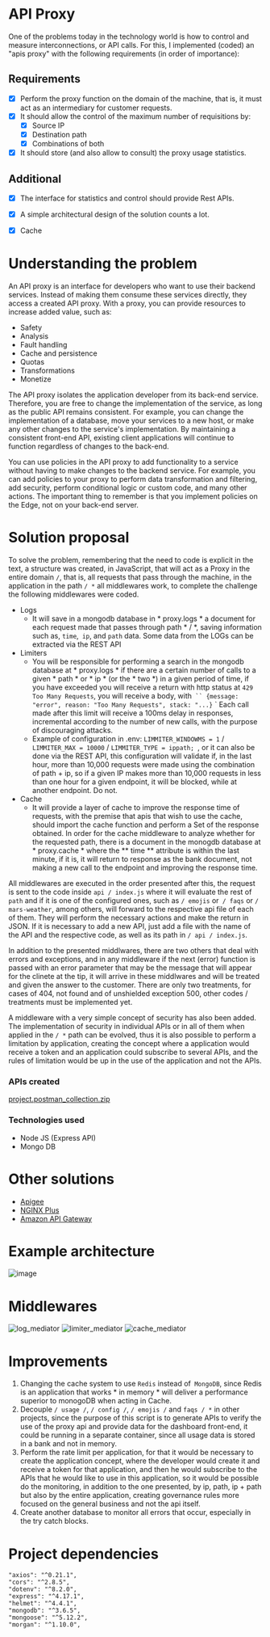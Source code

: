 # API Proxy
One of the problems today in the technology world is how to control and measure interconnections, or API calls.
For this, I implemented (coded) an "apis proxy" with the following requirements (in
order of importance):
## Requirements
- [x] Perform the proxy function on the domain of the machine, that is, it must act as
an intermediary for customer requests.
- [x] It should allow the control of the maximum number of requisitions by:
  - [x] Source IP
  - [x] Destination path
  - [x] Combinations of both
- [x] It should store (and also allow to consult) the proxy usage statistics.
## Additional
- [x] The interface for statistics and control should provide Rest APIs.
- [x] A simple architectural design of the solution counts a lot.
- [x] Cache


# Understanding the problem

An API proxy is an interface for developers who want to use their backend services. Instead of making them consume these services directly, they access a created API proxy. With a proxy, you can provide resources to increase added value, such as:
 - Safety
 - Analysis
 - Fault handling
 - Cache and persistence
 - Quotas
 - Transformations
 - Monetize

The API proxy isolates the application developer from its back-end service. Therefore, you are free to change the implementation of the service, as long as the public API remains consistent. For example, you can change the implementation of a database, move your services to a new host, or make any other changes to the service's implementation. By maintaining a consistent front-end API, existing client applications will continue to function regardless of changes to the back-end.

You can use policies in the API proxy to add functionality to a service without having to make changes to the backend service. For example, you can add policies to your proxy to perform data transformation and filtering, add security, perform conditional logic or custom code, and many other actions. The important thing to remember is that you implement policies on the Edge, not on your back-end server.

# Solution proposal
To solve the problem, remembering that the need to code is explicit in the text, a structure was created, in JavaScript, that will act as a Proxy in the entire domain `/`, that is, all requests that pass through the machine, in the application in the path `/ *` all middlewares work, to complete the challenge the following middlewares were coded.
 - Logs
    - It will save in a mongodb database in * proxy.logs * a document for each request made that passes through path * / *, saving information such as, `time`,` ip`, and `path` data. Some data from the LOGs can be extracted via the REST API
- Limiters
   - You will be responsible for performing a search in the mongodb database at * proxy.logs * if there are a certain number of calls to a given * path * or * ip * (or the * two *) in a given period of time, if you have exceeded you will receive a return with http status at `429 Too Many Requests`, you will receive a body, with` `` {message: "error", reason: "Too Many Requests", stack: "...}` ` Each call made after this limit will receive a 100ms delay in responses, incremental according to the number of new calls, with the purpose of discouraging attacks.
   - Example of configuration in .env: `LIMMITER_WINDOWMS = 1` /` LIMMITER_MAX = 10000` / `LIMMITER_TYPE = ippath; `, or it can also be done via the REST API, this configuration will validate if, in the last hour, more than 10,000 requests were made using the combination of path + ip, so if a given IP makes more than 10,000 requests in less than one hour for a given endpoint, it will be blocked, while at another endpoint. Do not.
 - Cache
    - It will provide a layer of cache to improve the response time of requests, with the premise that apis that wish to use the cache, should import the cache function and perform a Set of the response obtained. In order for the cache middleware to analyze whether for the requested path, there is a document in the monogdb database at * proxy.cache * where the ** time ** attribute is within the last minute, if it is, it will return to response as the bank document, not making a new call to the endpoint and improving the response time.

All middlewares are executed in the order presented after this, the request is sent to the code inside `api / index.js` where it will evaluate the rest of` path` and if it is one of the configured ones, such as `/ emojis` or` / faqs` or `/ mars-weather`, among others, will forward to the respective api file of each of them. They will perform the necessary actions and make the return in JSON. If it is necessary to add a new API, just add a file with the name of the API and the respective code, as well as its path in `/ api / index.js`.

In addition to the presented middlwares, there are two others that deal with errors and exceptions, and in any middleware if the next (error) function is passed with an error parameter that may be the message that will appear for the clinete at the tip, it will arrive in these middlwares and will be treated and given the answer to the customer. There are only two treatments, for cases of 404, not found and of unshielded exception 500, other codes / treatments must be implemented yet.

A middleware with a very simple concept of security has also been added. The implementation of security in individual APIs or in all of them when applied in the `/ *` path can be evolved, thus it is also possible to perform a limitation by application, creating the concept where a application would receive a token and an application could subscribe to several APIs, and the rules of limitation would be up in the use of the application and not the APIs.
 
### APIs created
 
[project.postman_collection.zip](https://github.com/alrtas/api-proxy/files/6218628/Meli.postman_collection.zip)

### Technologies used

* Node JS (Express API)
* Mongo DB

# Other solutions

* [Apigee](https://cloud.google.com/apigee?hl=en)
* [NGINX Plus](https://www.nginx.com/solutions/api-management-gateway/)
* [Amazon API Gateway](https://aws.amazon.com/en/api-gateway/)


# Example architecture
![image](https://user-images.githubusercontent.com/32065208/112071293-3a7e5580-8b4e-11eb-8729-343668e8c357.png)

# Middlewares
![log_mediator](https://user-images.githubusercontent.com/32065208/112524630-d098c280-8d7e-11eb-84e7-8f82bebf3a95.PNG)
![limiter_mediator](https://user-images.githubusercontent.com/32065208/112525070-469d2980-8d7f-11eb-9c5f-4d1469d692bc.PNG)
![cache_mediator](https://user-images.githubusercontent.com/32065208/112524671-d7273a00-8d7e-11eb-85e5-94ab82721dfc.PNG)


# Improvements
  1. Changing the cache system to use `Redis` instead of` MongoDB`, since Redis is an application that works * in memory * will deliver a performance superior to monogoDB when acting in Cache.
  2. Decouple `/ usage /`, `/ config /`, `/ emojis /` and `faqs / *` in other projects, since the purpose of this script is to generate APIs to verify the use of the proxy api and provide data for the dashboard front-end, it could be running in a separate container, since all usage data is stored in a bank and not in memory.
  3. Perform the rate limit per application, for that it would be necessary to create the application concept, where the developer would create it and receive a token for that application, and then he would subscribe to the APIs that he would like to use in this application, so it would be possible do the monitoring, in addition to the one presented, by ip, path, ip + path but also by the entire application, creating governance rules more focused on the general business and not the api itself.
  4. Create another database to monitor all errors that occur, especially in the try catch blocks.

# Project dependencies
    "axios": "^0.21.1",
    "cors": "^2.8.5",
    "dotenv": "^8.2.0",
    "express": "^4.17.1",
    "helmet": "^4.4.1",
    "mongodb": "^3.6.5",
    "mongoose": "^5.12.2",
    "morgan": "^1.10.0",

